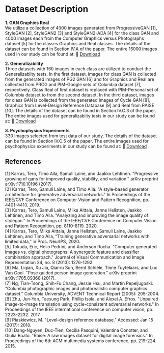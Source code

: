 # Dataset Description 

**1. GAN Graphics Real** </br>
We utilize a collection of 4000 images generated from ProgressiveGAN [1], StyleGAN [2], StyleGAN2 [3] and StyleGAN2-ADA [4] for the class GAN and 4000 images each from the Computer Graphics versus Photographs dataset [5] for the classes Graphics and Real classes. The details of the dataset can be found in Section IV.A of the paper. The entire 16000 images used in our study can be found at: :briefcase: [Download](https://www.google.com)

**2. Generalizability** </br>
Three datasets with 160 images in each class are utilized to conduct the Generalizabilty tests. In the first dataset, images for class GAN is collected from the generated images of PG2 GAN [6] and for Graphics and Real are collected from PRCG and PIM-Google sets of Columbia dataset [7], respectively. Class Real of first dataset is replaced with PIM-Personal set of Columbia dataset to from the second dataset. In the third dataset, images for class GAN is collected from the generated images of Cycle GAN [8], Graphics from Level-Design Reference Database [9] and Real from RAISE [10]. The details of the dataset can be found in Section IV.C.3 of the paper. The entire images used for generalizabilty tests in our study can be found at: :briefcase: [Download](https://www.google.com)

**3. Psychophysics Experiments** </br>
330 images selected from test data of our study. The details of the dataset can be found in Section IV.C.5 of the paper. The entire images used for psychophysics experiments in our study can be found at: :briefcase: [Download](https://www.google.com)

## References
[1] Karras, Tero, Timo Aila, Samuli Laine, and Jaakko Lehtinen. "Progressive growing of gans for improved quality, stability, and variation." arXiv preprint arXiv:1710.10196 (2017). </br>
[2] Karras, Tero, Samuli Laine, and Timo Aila. "A style-based generator architecture for generative adversarial networks." In Proceedings of the IEEE/CVF Conference on Computer Vision and Pattern Recognition, pp. 4401-4410. 2019. </br>
[3] Karras, Tero, Samuli Laine, Miika Aittala, Janne Hellsten, Jaakko Lehtinen, and Timo Aila. "Analyzing and improving the image quality of stylegan." In Proceedings of the IEEE/CVF Conference on Computer Vision and Pattern Recognition, pp. 8110-8119. 2020. </br>
[4] Karras, Tero, Miika Aittala, Janne Hellsten, Samuli Laine, Jaakko Lehtinen, and Timo Aila, “Training generative adversarial networks with limited data,” in Proc. NeurIPS, 2020. </br>
[5] Tokuda, Eric, Helio Pedrini, and Anderson Rocha. "Computer generated images vs. digital photographs: A synergetic feature and classifier combination approach." Journal of Visual Communication and Image Representation 24, no. 8 (2013): 1276-1292. </br>
[6] Ma, Liqian, Xu Jia, Qianru Sun, Bernt Schiele, Tinne Tuytelaars, and Luc Van Gool. "Pose guided person image generation." arXiv preprint arXiv:1705.09368 (2017).</br>
[7] Ng, Tian-Tsong, Shih-Fu Chang, Jessie Hsu, and Martin Pepeljugoski. "Columbia photographic images and photorealistic computer graphics dataset." Columbia University, ADVENT Technical Report (2005): 205-2004.</br>
[8] Zhu, Jun-Yan, Taesung Park, Phillip Isola, and Alexei A. Efros. "Unpaired image-to-image translation using cycle-consistent adversarial networks." In Proceedings of the IEEE international conference on computer vision, pp. 2223-2232. 2017.</br>
[9] Piaskiewicz, M. "Level-design reference database." Accessed: Jan 15 (2017): 2018.</br>
[10] Dang-Nguyen, Duc-Tien, Cecilia Pasquini, Valentina Conotter, and Giulia Boato. "Raise: A raw images dataset for digital image forensics." In Proceedings of the 6th ACM multimedia systems conference, pp. 219-224. 2015.
